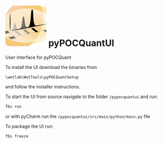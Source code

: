 # ![pyPOCQuantUI](src\main\icons\linux\128.png) pyPOCQuantUI

User interface for pyPOCQuant



To install the UI download the binaries from 

```
\wetlab\WetTools\pyPOCQuantSetup
```

and follow the installer instructions.



To start the UI from source navigate to the folder `/pypocquantui` and run:

```python
fbs run
```

or with pyCharm run the `/pypocquantui/src/main/python/main.py` file



To package the UI run:


```python
fbs freeze
```


